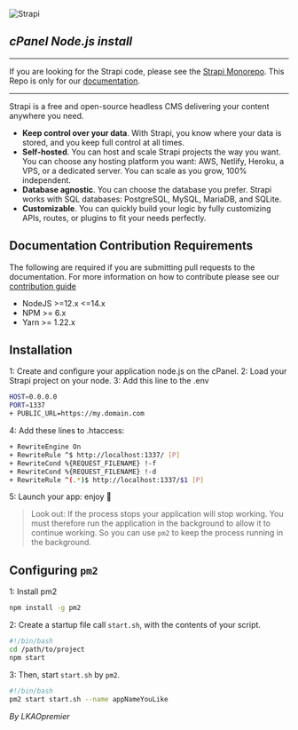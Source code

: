![Strapi](https://strapi.io/assets/strapi-logo-dark.svg)

## _cPanel Node.js install_
---

If you are looking for the Strapi code, please see the [Strapi Monorepo](https://github.com/strapi/strapi). This Repo is only for our [documentation](https://strapi.io/documentation).

---


Strapi is a free and open-source headless CMS delivering your content anywhere you need.

- **Keep control over your data**. With Strapi, you know where your data is stored, and you keep full control at all times.
- **Self-hosted**. You can host and scale Strapi projects the way you want. You can choose any hosting platform you want: AWS, Netlify, Heroku, a VPS, or a dedicated server. You can scale as you grow, 100% independent.
- **Database agnostic**. You can choose the database you prefer. Strapi works with SQL databases: PostgreSQL, MySQL, MariaDB, and SQLite.
- **Customizable**. You can quickly build your logic by fully customizing APIs, routes, or plugins to fit your needs perfectly.

## Documentation Contribution Requirements

The following are required if you are submitting pull requests to the documentation. For more information on how to contribute please see our [contribution guide](./CONTRIBUTING.md)

- NodeJS >=12.x <=14.x
- NPM >= 6.x
- Yarn >= 1.22.x

## Installation

1: Create and configure your application node.js on the cPanel.
2: Load your Strapi project on your node.
3: Add this line to the .env

```sh
HOST=0.0.0.0
PORT=1337
+ PUBLIC_URL=https://my.domain.com
```

4: Add these lines to .htaccess:

```sh
+ RewriteEngine On
+ RewriteRule ^$ http://localhost:1337/ [P]
+ RewriteCond %{REQUEST_FILENAME} !-f
+ RewriteCond %{REQUEST_FILENAME} !-d
+ RewriteRule ^(.*)$ http://localhost:1337/$1 [P]
```

5: Launch your app: enjoy 🎉 

> Look out: If the process stops your application will stop working. You must therefore run the application in the background to allow it to continue working. So you can use `pm2` to keep the process running in the background.

## Configuring `pm2`
1: Install pm2

```sh
npm install -g pm2
```

2: Create a startup file call `start.sh`, with the contents of your script.

```sh
#!/bin/bash
cd /path/to/project
npm start
```

3: Then, start `start.sh` by `pm2`.

```sh
#!/bin/bash
pm2 start start.sh --name appNameYouLike
```

_By LKAOpremier_
